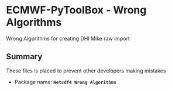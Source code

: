 # ECMWF-PyToolBox - Wrong Algorithms

Wrong Algorithms for creating DHI Mike raw import 

## Summary
These files is placed to prevent other developers making mistakes

* Package name: **`Netcdf4 Wrong Algorithms`**